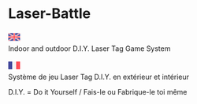 # Laser-Battle
![GB](https://github.com/LaserBattle-fr/Laser-Battle/blob/master/Documentation/Images/united-kingdom.png)<br>
Indoor and outdoor D.I.Y. Laser Tag Game System

![FR](https://github.com/LaserBattle-fr/Laser-Battle/blob/master/Documentation/Images/france.png)<br>
Système de jeu Laser Tag D.I.Y. en extérieur et intérieur

D.I.Y. = Do it Yourself / Fais-le ou Fabrique-le toi même
